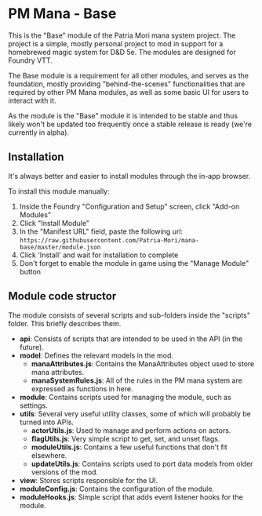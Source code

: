 # PM Mana - Base

This is the "Base" module of the Patria Mori mana system project. The project is a simple, mostly personal project to mod in support for a homebrewed magic system for D&D 5e. The modules are designed for Foundry VTT.

The Base module is a requirement for all other modules, and serves as the foundation, mostly providing "behind-the-scenes" functionalities that are required by other PM Mana modules, as well as some basic UI for users to interact with it.

As the module is the "Base" module it is intended to be stable and thus likely won't be updated too frequently once a stable release is ready (we're currently in alpha).

## Installation

It's always better and easier to install modules through the in-app browser.

To install this module manually:
1. Inside the Foundry "Configuration and Setup" screen, click "Add-on Modules"
2. Click "Install Module"
3. In the "Manifest URL" field, paste the following url:
`https://raw.githubusercontent.com/Patria-Mori/mana-base/master/module.json`
4. Click 'Install' and wait for installation to complete
5. Don't forget to enable the module in game using the "Manage Module" button


## Module code structor

The module consists of several scripts and sub-folders inside the "scripts" folder. This briefly describes them.
 - **api**: Consists of scripts that are intended to be used in the API (in the future).
 - **model**: Defines the relevant models in the mod.
   - **manaAttributes.js**: Contains the ManaAttributes object used to store mana attributes.
   - **manaSystemRules.js**: All of the rules in the PM mana system are expressed as functions in here.
 - **module**: Contains scripts used for managing the module, such as settings.
 - **utils**: Several very useful utility classes, some of which will probably be turned into APIs.
   - **actorUtils.js**: Used to manage and perform actions on actors.
   - **flagUtils.js**: Very simple script to get, set, and unset flags.
   - **moduleUtils.js**: Contains a few useful functions that don't fit elsewhere.
   - **updateUtils.js**: Contains scripts used to port data models from older versions of the mod.
- **view**: Stores scripts responsible for the UI.
- **moduleConfig.js**: Contains the configuration of the module.
- **moduleHooks.js**: Simple script that adds event listener hooks for the module.
